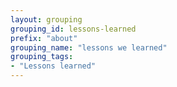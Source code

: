 ```yaml
---
layout: grouping 
grouping_id: lessons-learned
prefix: "about"
grouping_name: "lessons we learned"
grouping_tags:
- "Lessons learned"
---
```

